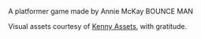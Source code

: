 A platformer game made by Annie McKay
BOUNCE MAN

Visual assets courtesy of [Kenny Assets](https://kenney.nl/assets), with gratitude.
